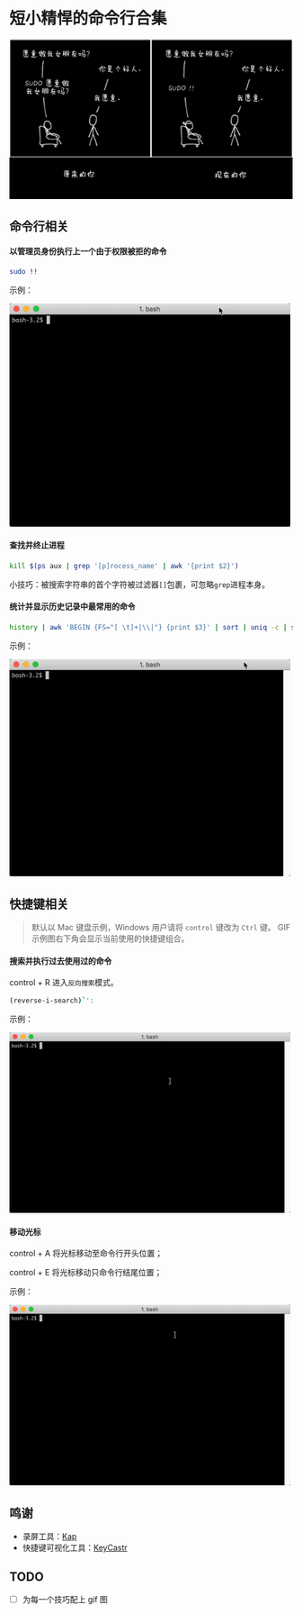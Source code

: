 # 短小精悍的命令行合集


![Banner](./images/banner.png)

## 命令行相关

#### 以管理员身份执行上一个由于权限被拒的命令
```bash
sudo !!
```
示例：

<img src="./images/sudo_!!.gif" width="500"/>

#### 查找并终止进程
```bash
kill $(ps aux | grep '[p]rocess_name' | awk '{print $2}')
```

小技巧：被搜索字符串的首个字符被过滤器`[]`包裹，可忽略`grep`进程本身。

#### 统计并显示历史记录中最常用的命令
```bash
history | awk 'BEGIN {FS="[ \t]+|\\|"} {print $3}' | sort | uniq -c | sort -nr | head
```

示例：

<img src="./images/history_statistics.gif" width="500"/>


## 快捷键相关

> 默认以 Mac 键盘示例，Windows 用户请将 `control` 键改为 `Ctrl` 键。
> GIF 示例图右下角会显示当前使用的快捷键组合。

#### 搜索并执行过去使用过的命令
control + R 进入`反向搜索`模式。
```bash
(reverse-i-search)`':
```

示例：


<img src="./images/control+r.gif" width="500"/>



#### 移动光标

control + A 将光标移动至命令行开头位置；

control + E 将光标移动只命令行结尾位置；

示例：


<img src="./images/control+a&control+e.gif" width="500"/>

## 鸣谢

* 录屏工具：[Kap](https://github.com/wulkano/kap)
* 快捷键可视化工具：[KeyCastr](https://github.com/keycastr/keycastr)

## TODO
- [ ] 为每一个技巧配上 gif 图




